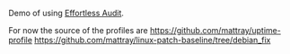 Demo of using [Effortless Audit](https://github.com/chef/effortless/blob/master/examples/effortless_audit/Readme.md).

For now the source of the profiles are
https://github.com/mattray/uptime-profile
https://github.com/mattray/linux-patch-baseline/tree/debian_fix
